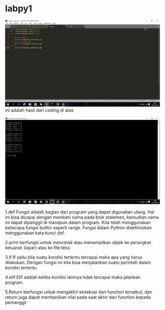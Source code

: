 # labpy1


![hasilnya](https://github.com/NurainiSeptiana/labpy1/blob/master/1.png)
ini adalah hasil dari coding di atas

![hasilnya](https://github.com/NurainiSeptiana/labpy1/blob/master/2.png)

1.def Fungsi adalah bagian dari program yang dapat digunakan ulang. Hal ini bisa dicapai dengan memberi nama pada blok statemen, kemudian nama ini dapat dipanggil di manapun dalam program. Kita telah menggunakan beberapa fungsi builtin seperti range. Fungsi dalam Python didefinisikan menggunakan kata kunci def.

2.print berfungsi untuk mencetak atau menampilkan objek ke perangkat keluaran (layar) atau ke file teks.

3.if If yaitu bila suatu kondisi tertentu tercapai maka apa yang harus dilakukan. Dengan fungsi ini kita bisa menjalankan suatu perintah dalam kondisi tertentu

4.elif Elif adalah ketika kondisi lainnya tidak tercapai maka jalankan program.

5.Return berfungsi untuk mengakhri eksekusi dari function tersebut, dan return juga dapat memberikan nilai pada saat akhir dari function kepada pemanggil
